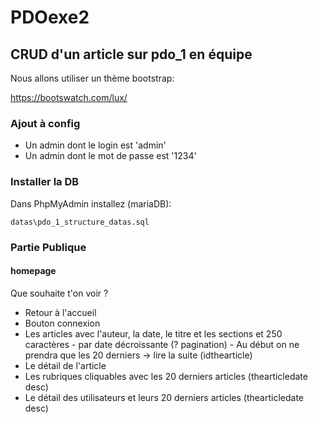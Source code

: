 # PDOexe2

## CRUD d'un article sur pdo_1 en équipe

Nous allons utiliser un thème bootstrap:

https://bootswatch.com/lux/

### Ajout à config
- Un admin dont le login est 'admin'
- Un admin dont le mot de passe est '1234' 

### Installer la DB
Dans PhpMyAdmin installez (mariaDB):

    datas\pdo_1_structure_datas.sql


### Partie Publique

#### homepage
Que souhaite t'on voir ?
- Retour à l'accueil
- Bouton connexion
- Les articles avec l'auteur, la date, le titre et les sections et 250 caractères - par date décroissante (? pagination) - Au début on ne prendra que les 20 derniers -> lire la suite (idthearticle)
- Le détail de l'article
- Les rubriques cliquables avec les 20 derniers articles (thearticledate desc)
- Le détail des utilisateurs et leurs 20 derniers articles (thearticledate desc)
